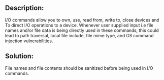 ## Description:

I/O commands allow you to own, use, read from, write to, close devices and To direct I/O 
operations to a device. Whenever user supplied input i.e file names and/or file data is being 
directly used in these commands, this could lead to path traversal, local file include, file 
mime type, and OS command injection vulnerabilities.

## Solution:

File names and file contents should be sanitized before being used in I/O commands. 
